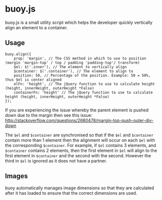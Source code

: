 buoy.js
===

buoy.js is a small utility script which helps the developer quickly vertically align an element to a container.

## Usage
```
buoy.align({
	prop: 'margin', // The CSS method in which to use to position (margin 'margin-top' / top / padding 'padding-top'/ transform)
	$el: $('.inner'), // The element to vertically align
	$container: $('.container'), // The element to align to
	position: 50, // Percentage of the position. Example: 50 = 50%, thus $el is center aligned
	elFn: 'height', // The jQuery function to use to calculate height (height, innerHeight, outerHeight *False)
	containerFn: 'height' // The jQuery function to use to calculate height (height, innerHeight, outerHeight *False)
});
```
If you are experiencing the issue whereby the parent element is pushed down due to the margin then see this issue: 
http://stackoverflow.com/questions/2680478/margin-top-push-outer-div-down

The `$el` and `$container` are synchronised so that if the `$el` and `$container` contain more than 1 element then the alignment will occur on each `$el` with the corresponding `$container`.
For example, if `$el` contains 3 elements, and `$container` contains 2 elements, then the first element in `$el` will align to the first element in `$container` and the second with the second.
However the third in `$el` is ignored as it does not have a partner.

## Images
buoy automatically manages image dimensions so that they are calculated after it has loaded to ensure that the correct dimensions are used.